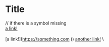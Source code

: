 # Title

// if there is a symbol missing
\
[a link!](https://something.com)
\
\
[a link!](https://something.com
\()
[another link!](some-page.html)
\